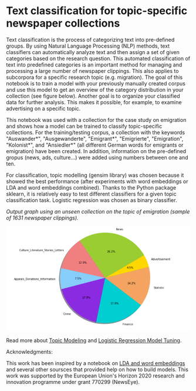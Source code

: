 # Text classification for topic-specific newspaper collections
Text classification is the process of categorizing text into pre-defined groups. By using Natural Language Processing (NLP) methods, text classifiers can automatically analyze text and then assign a set of given categories based on the research question. This automated classification of text into predefined categories is an important method for managing and processing a large number of newspaper clippings. This also applies to subcorpora for a specific research topic (e.g. migration). The goal of this notebook is to train a model with your previously manually created corpus and use this model to get an overview of the category distribution in your collection (see figure below). Another goal is to organize your classified data for further analysis. This makes it possible, for example, to examine advertising on a specific topic.

This notebook was used with a collection for the case study on emigration and shows how a model can be trained to classify topic-specific collections. For the training/testing corpus, a collection with the keywords "Auswander*", "Ausgewanderte", "Emigrant*", "Emigrierte", "Emigration", "Kolonist*", and "Ansiedler*" (all different German words for emigrants or emigration) have been created. In addition, information on the pre-defined gropus (news, ads, culture...) were added using numbers between one and ten. 

For classification, topic modelling (gensim library) was chosen because it showed the best performance (after experiments with word embeddings or LDA and word embeddings combined). Thanks to the Python package sklearn, it is relatively easy to test different classifiers for a given topic classification task. Logistic regression was chosen as binary classifier. 

*Output graph using an unseen collection on the topic of emigration  (sample of 1631 newspaper clippings).* 

![Collection on the topic of Emigration](images/cat.PNG)


Read more about <a href="https://monkeylearn.com/blog/introduction-to-topic-modeling/" target="_blank">Topic Modeling</a> and <a href="https://towardsdatascience.com/logistic-regression-model-tuning-with-scikit-learn-part-1-425142e01af5" target="_blank">Logistic Regression Model Tuning</a>.

Acknowledgments:

This work has been inspired by a notebook on <a href="https://www.kaggle.com/vukglisovic/classification-combining-lda-and-word2vec" target="_blank">LDA and word embeddings</a> and several other soursces that provided help on how to build models. This work was supported by the European Union's Horizon 2020 research and innovation programme under grant 770299 (NewsEye).
